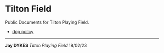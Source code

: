 # Tilton Field

Public Documents for Tilton Playing Field.

- [dog policy](dogPolicy)

---

**Jay DYKES**
_Tilton Playing Field_
18/02/23
 